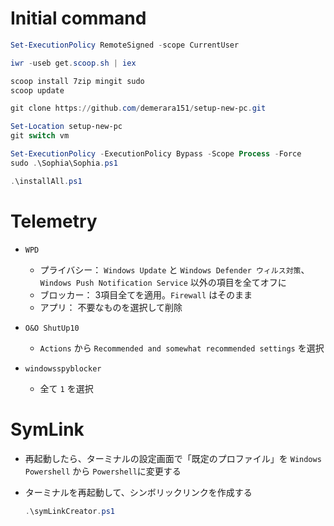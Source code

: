 # Initial command

  ```powershell
  Set-ExecutionPolicy RemoteSigned -scope CurrentUser

  iwr -useb get.scoop.sh | iex

  scoop install 7zip mingit sudo
  scoop update

  git clone https://github.com/demerara151/setup-new-pc.git

  Set-Location setup-new-pc
  git switch vm

  Set-ExecutionPolicy -ExecutionPolicy Bypass -Scope Process -Force
  sudo .\Sophia\Sophia.ps1

  .\installAll.ps1

  ```

# Telemetry

* `WPD`
  * プライバシー： `Windows Update` と `Windows Defender ウィルス対策`、`Windows Push Notification Service` 以外の項目を全てオフに
  * ブロッカー： 3項目全てを適用。`Firewall` はそのまま
  * アプリ： 不要なものを選択して削除

* `O&O ShutUp10`
  * `Actions` から `Recommended and somewhat recommended settings` を選択

* `windowsspyblocker`
  * 全て `1` を選択

# SymLink

* 再起動したら、ターミナルの設定画面で「既定のプロファイル」を `Windows Powershell` から `Powershell`に変更する

* ターミナルを再起動して、シンボリックリンクを作成する

  ```powershell
  .\symLinkCreator.ps1
  ```

